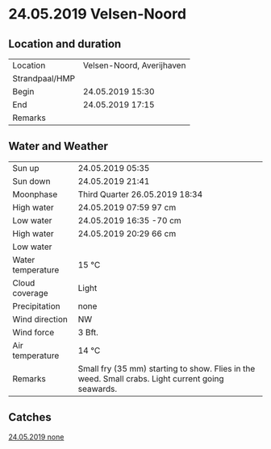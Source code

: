 # 24.05.2019 Velsen-Noord

## Location and duration

| | |
|---|---|
| Location | Velsen-Noord, Averijhaven |
| Strandpaal/HMP | |
| Begin | 24.05.2019  15:30 |
| End | 24.05.2019  17:15 |
| Remarks | |

## Water and Weather

| | |
|---|---|
| Sun up | 24.05.2019 05:35 |
| Sun down | 24.05.2019 21:41 |
| Moonphase | Third Quarter 26.05.2019 18:34 |
| High water | 24.05.2019 07:59 97 cm|
| Low water | 24.05.2019 16:35 -70 cm |
| High water | 24.05.2019 20:29 66 cm |
| Low water | |
| Water temperature | 15 °C |
| Cloud coverage | Light |
| Precipitation | none |
| Wind direction | NW |
| Wind force | 3 Bft. |
| Air temperature | 14 °C |
| Remarks | Small fry (35 mm) starting to show. Flies in the weed. Small crabs. Light current going seawards. |

## Catches

[24.05.2019 none](catches/20190524_none.md)
